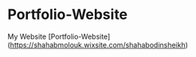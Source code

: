 # Portfolio-Website
My Website 
[Portfolio-Website] (https://shahabmolouk.wixsite.com/shahabodinsheikh)
